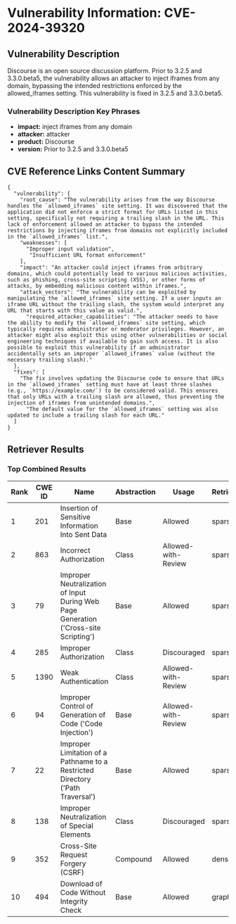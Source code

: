 # Vulnerability Information: CVE-2024-39320

## Vulnerability Description
Discourse is an open source discussion platform. Prior to 3.2.5 and 3.3.0.beta5, the vulnerability allows an attacker to inject iframes from any domain, bypassing the intended restrictions enforced by the allowed_iframes setting. This vulnerability is fixed in 3.2.5 and 3.3.0.beta5.

### Vulnerability Description Key Phrases
- **impact:** inject iframes from any domain
- **attacker:** attacker
- **product:** Discourse
- **version:** Prior to 3.2.5 and 3.3.0.beta5

## CVE Reference Links Content Summary
```
{
  "vulnerability": {
    "root_cause": "The vulnerability arises from the way Discourse handles the `allowed_iframes` site setting. It was discovered that the application did not enforce a strict format for URLs listed in this setting, specifically not requiring a trailing slash in the URL. This lack of enforcement allowed an attacker to bypass the intended restrictions by injecting iframes from domains not explicitly included in the `allowed_iframes` list.",
    "weaknesses": [
      "Improper input validation",
       "Insufficient URL format enforcement"
    ],
    "impact": "An attacker could inject iframes from arbitrary domains, which could potentially lead to various malicious activities, such as phishing, cross-site scripting (XSS), or other forms of attacks, by embedding malicious content within iframes.",
    "attack_vectors": "The vulnerability can be exploited by manipulating the `allowed_iframes` site setting. If a user inputs an iframe URL without the trailing slash, the system would interpret any URL that starts with this value as valid.",
      "required_attacker_capabilities": "The attacker needs to have the ability to modify the `allowed_iframes` site setting, which typically requires administrator or moderator privileges. However, an attacker might also exploit this using other vulnerabilities or social engineering techniques if available to gain such access. It is also possible to exploit this vulnerability if an administrator accidentally sets an improper `allowed_iframes` value (without the necessary trailing slash)."
  },
  "fixes": [
    "The fix involves updating the Discourse code to ensure that URLs in the `allowed_iframes` setting must have at least three slashes (e.g., `https://example.com/`) to be considered valid. This ensures that only URLs with a trailing slash are allowed, thus preventing the injection of iframes from unintended domains.",
      "The default value for the `allowed_iframes` setting was also updated to include a trailing slash for each URL."
  ]
}
```

## Retriever Results

### Top Combined Results

| Rank | CWE ID | Name | Abstraction | Usage  | Retrievers | Individual Scores |
|------|--------|------|-------------|-------|------------|-------------------|
| 1 | 201 | Insertion of Sensitive Information Into Sent Data | Base | Allowed | sparse | 0.097 |
| 2 | 863 | Incorrect Authorization | Class | Allowed-with-Review | sparse | 0.094 |
| 3 | 79 | Improper Neutralization of Input During Web Page Generation ('Cross-site Scripting') | Base | Allowed | sparse | 0.090 |
| 4 | 285 | Improper Authorization | Class | Discouraged | sparse | 0.090 |
| 5 | 1390 | Weak Authentication | Class | Allowed-with-Review | sparse | 0.089 |
| 6 | 94 | Improper Control of Generation of Code ('Code Injection') | Base | Allowed-with-Review | sparse | 0.087 |
| 7 | 22 | Improper Limitation of a Pathname to a Restricted Directory ('Path Traversal') | Base | Allowed | sparse | 0.085 |
| 8 | 138 | Improper Neutralization of Special Elements | Class | Discouraged | sparse | 0.084 |
| 9 | 352 | Cross-Site Request Forgery (CSRF) | Compound | Allowed | dense | 0.498 |
| 10 | 494 | Download of Code Without Integrity Check | Base | Allowed | graph | 0.002 |


